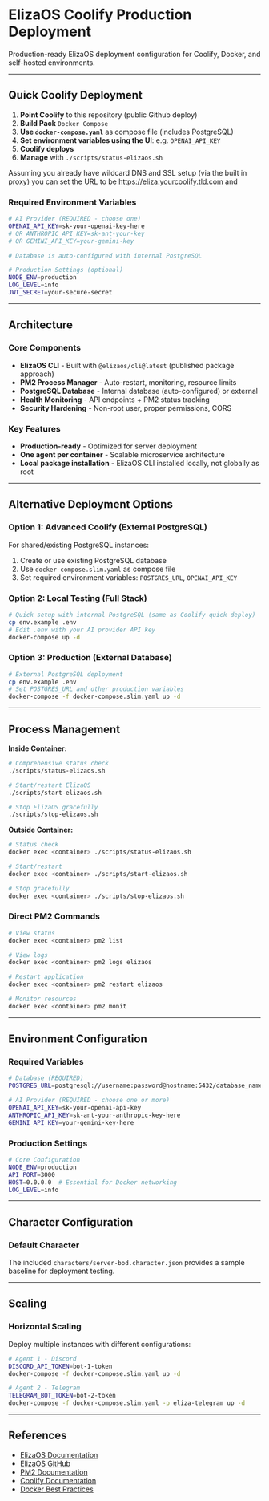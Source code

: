 # ElizaOS Coolify Production Deployment

Production-ready ElizaOS deployment configuration for Coolify, Docker, and self-hosted environments.

---

## Quick Coolify Deployment

1. **Point Coolify** to this repository (public Github deploy)
2. **Build Pack** `Docker Compose`
3. **Use `docker-compose.yaml`** as compose file (includes PostgreSQL)
4. **Set environment variables using the UI**: e.g. `OPENAI_API_KEY`
5. **Coolify deploys**
6. **Manage** with `./scripts/status-elizaos.sh`

Assuming you already have wildcard DNS and SSL setup (via the built in proxy) you can set the URL to be https://eliza.yourcoolify.tld.com and 


### Required Environment Variables

```bash
# AI Provider (REQUIRED - choose one)
OPENAI_API_KEY=sk-your-openai-key-here
# OR ANTHROPIC_API_KEY=sk-ant-your-key
# OR GEMINI_API_KEY=your-gemini-key

# Database is auto-configured with internal PostgreSQL

# Production Settings (optional)
NODE_ENV=production
LOG_LEVEL=info
JWT_SECRET=your-secure-secret
```


---

## Architecture

### Core Components
- **ElizaOS CLI** - Built with `@elizaos/cli@latest` (published package approach)
- **PM2 Process Manager** - Auto-restart, monitoring, resource limits  
- **PostgreSQL Database** - Internal database (auto-configured) or external
- **Health Monitoring** - API endpoints + PM2 status tracking
- **Security Hardening** - Non-root user, proper permissions, CORS

### Key Features
- **Production-ready** - Optimized for server deployment
- **One agent per container** - Scalable microservice architecture
- **Local package installation** - ElizaOS CLI installed locally, not globally as root

---

## Alternative Deployment Options

### Option 1: Advanced Coolify (External PostgreSQL)

For shared/existing PostgreSQL instances:
1. Create or use existing PostgreSQL database
2. Use `docker-compose.slim.yaml` as compose file  
3. Set required environment variables: `POSTGRES_URL`, `OPENAI_API_KEY`

### Option 2: Local Testing (Full Stack)

```bash
# Quick setup with internal PostgreSQL (same as Coolify quick deploy)
cp env.example .env
# Edit .env with your AI provider API key
docker-compose up -d
```

### Option 3: Production (External Database)

```bash
# External PostgreSQL deployment
cp env.example .env
# Set POSTGRES_URL and other production variables
docker-compose -f docker-compose.slim.yaml up -d
```

---

## Process Management

**Inside Container:**
```bash
# Comprehensive status check
./scripts/status-elizaos.sh

# Start/restart ElizaOS
./scripts/start-elizaos.sh

# Stop ElizaOS gracefully
./scripts/stop-elizaos.sh
```

**Outside Container:**
```bash
# Status check
docker exec <container> ./scripts/status-elizaos.sh

# Start/restart
docker exec <container> ./scripts/start-elizaos.sh

# Stop gracefully
docker exec <container> ./scripts/stop-elizaos.sh
```

### Direct PM2 Commands
```bash
# View status
docker exec <container> pm2 list

# View logs
docker exec <container> pm2 logs elizaos

# Restart application
docker exec <container> pm2 restart elizaos

# Monitor resources
docker exec <container> pm2 monit
```

---

## Environment Configuration

### Required Variables
```bash
# Database (REQUIRED)
POSTGRES_URL=postgresql://username:password@hostname:5432/database_name

# AI Provider (REQUIRED - choose one or more)
OPENAI_API_KEY=sk-your-openai-api-key
ANTHROPIC_API_KEY=sk-ant-your-anthropic-key-here
GEMINI_API_KEY=your-gemini-key-here
```

### Production Settings
```bash
# Core Configuration
NODE_ENV=production
API_PORT=3000
HOST=0.0.0.0  # Essential for Docker networking
LOG_LEVEL=info
```

---

## Character Configuration

### Default Character
The included `characters/server-bod.character.json` provides a sample baseline for deployment testing.

---

## Scaling

### Horizontal Scaling
Deploy multiple instances with different configurations:

```bash
# Agent 1 - Discord
DISCORD_API_TOKEN=bot-1-token
docker-compose -f docker-compose.slim.yaml up -d

# Agent 2 - Telegram  
TELEGRAM_BOT_TOKEN=bot-2-token
docker-compose -f docker-compose.slim.yaml -p eliza-telegram up -d
```

---

## References

- [ElizaOS Documentation](https://eliza.how/docs/intro)
- [ElizaOS GitHub](https://github.com/elizaOS/eliza)
- [PM2 Documentation](https://pm2.keymetrics.io/docs/)
- [Coolify Documentation](https://coolify.io/docs)
- [Docker Best Practices](https://docs.docker.com/develop/dev-best-practices/)


